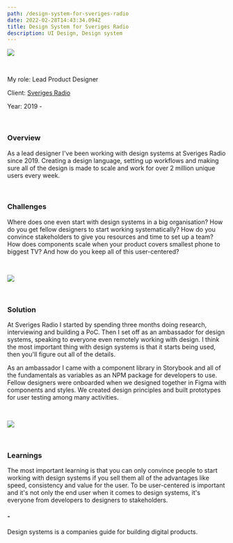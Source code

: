 ```yaml
---
path: /design-system-for-sveriges-radio
date: 2022-02-28T14:43:34.094Z
title: Design System for Sveriges Radio
description: UI Design, Design system
---
```

![](https://www.jakobmagnusson.se/assets/ds-1.png)

<br />

My role: Lead Product Designer

Client: [Sveriges Radio](https://sverigesradio.se)

Year: 2019 - 

<br />

### Overview

As a lead designer I've been working with design systems at Sveriges Radio since 2019. Creating a design language, setting up workflows and making sure all of the design is made to scale and work for over 2 million unique users every week.

<br />

### Challenges

Where does one even start with design systems in a big organisation? How do you get fellow designers to start working systematically? How do you convince stakeholders to give you resources and time to set up a team? How does components scale when your product covers smallest phone to biggest TV? And how do you keep all of this user-centered?

<br />

![](https://www.jakobmagnusson.se/assets/ds-2.png)

<br />

### Solution

At Sveriges Radio I started by spending three months doing research, interviewing and building a PoC. Then I set off as an ambassador for design systems, speaking to everyone even remotely working with design. I think the most important thing with design systems is that it starts being used, then you'll figure out all of the details.

As an ambassador I came with a component library in Storybook and all of the fundamentals as variables as an NPM package for developers to use. Fellow designers were onboarded when we designed together in Figma with components and styles. We created design principles and built prototypes for user testing among many activities.

<br />

![](https://www.jakobmagnusson.se/assets/ds-3.png)

<br />

### Learnings

The most important learning is that you can only convince people to start working with design systems if you sell them all of the advantages like speed, consistency and value for the user. To be user-centered is important and it's not only the end user when it comes to design systems, it's everyone from developers to designers to stakeholders. 

#### \-

Design systems is a companies guide for building digital products.